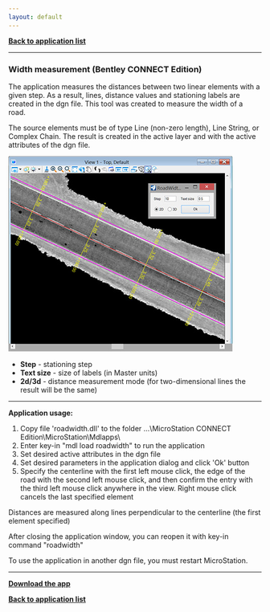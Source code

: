 ```yaml
---
layout: default
---
```


[**Back to application list**](../)

---

### Width measurement (Bentley CONNECT Edition)

The application measures the distances between two linear elements with a given step. As a result, lines, distance values and stationing labels are created in the dgn file. This tool was created to measure the width of a road.

The source elements must be of type Line (non-zero length), Line String, or Complex Chain. The result is created in the active layer and with the active attributes of the dgn file.

![](./images/roadwidth.jpg)

*	**Step** - stationing step
*	**Text size** - size of labels (in Master units)
*	**2d/3d** - distance measurement mode (for two-dimensional lines the result will be the same)

---

**Application usage:**

1.	Copy file 'roadwidth.dll' to the folder …\MicroStation CONNECT Edition\MicroStation\Mdlapps\
2.	Enter key-in "mdl load roadwidth" to run the application
3.	Set desired active attributes in the dgn file
4.	Set desired parameters in the application dialog and click 'Ok' button
5.	Specify the centerline with the first left mouse click, the edge of the road with the second left mouse click, and then confirm the entry with the third left mouse click anywhere in the view. Right mouse click cancels the last specified element

Distances are measured along lines perpendicular to the centerline (the first element specified)

After closing the application window, you can reopen it with key-in command "roadwidth"

To use the application in another dgn file, you must restart MicroStation.
	
---

[**Download the app**](https://github.com/DenisAntoshkin/Applications/releases/download/RoadWidth/RoadWidth.zip)

[**Back to application list**](../)